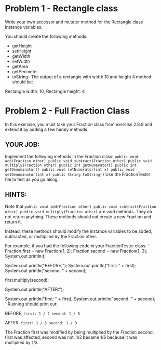# Problem 1 - Rectangle class
Write your own accessor and mutator method for the Rectangle class instance variables.

You should create the following methods:

- getHeight
- setHeight
- getWidth
- setWidth
- getArea
- getPerimeter
- toString- The output of a rectangle with width 10 and height 4 method should be:

Rectangle width: 10, Rectangle height: 4

# Problem 2 - Full Fraction Class

In this exercise, you must take your Fraction class from exercise 2.8.9 and extend it by adding a few handy methods.

## YOUR JOB:

Implement the following methods in the Fraction class:
`
public void add(Fraction other)
public void subtract(Fraction other)
public void multiply(Fraction other)
public int getNumerator()
public int getDenominator()
public void setNumerator(int x)
public void setDenominator(int x)
public String toString()
`
Use the FractionTester file to test as you go along.

## HINTS:

Note that
`
public void add(Fraction other)
public void subtract(Fraction other)
public void multiply(Fraction other)
`
are void methods. They do not return anything. These methods should not create a new Fraction and return it.

Instead, these methods should modify the instance variables to be added, subtracted, or multiplied by the Fraction other.

For example, if you had the following code in your FractionTester class:
`
Fraction first = new Fraction(1, 2);
Fraction second = new Fraction(1, 3);
System.out.println();

System.out.println("BEFORE:");
System.out.println("first: " + first);
System.out.println("second: " + second);

first.multiply(second);

System.out.println("AFTER:");

System.out.println("first: " + first);
System.out.println("second: " + second);
`
Running should print out:

BEFORE:
`first: 1 / 2
second: 1 / 3`

AFTER:
`first: 1 / 6
second: 1 / 3`

The Fraction first was modified by being multiplied by the Fraction second. first was affected, second was not. 1/2 became 1/6 because it was multiplied by 1/3.